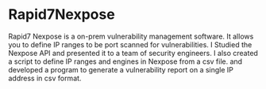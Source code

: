 # Rapid7Nexpose
Rapid7 Nexpose is a on-prem vulnerability management software. It allows you to define IP ranges to be port scanned for vulnerabilities. I Studied the Nexpose API and presented it to a team of security engineers. I also created a script to define IP ranges and engines in Nexpose from a csv file. and developed a program to generate a vulnerability report on a single IP address in csv format.
